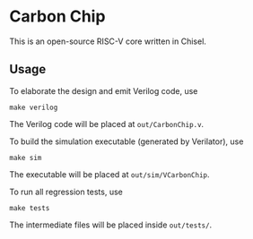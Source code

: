 # Carbon Chip

This is an open-source RISC-V core written in Chisel.

## Usage

To elaborate the design and emit Verilog code, use
```
make verilog
```
The Verilog code will be placed at `out/CarbonChip.v`.

To build the simulation executable (generated by Verilator), use
```
make sim
```
The executable will be placed at `out/sim/VCarbonChip`.

To run all regression tests, use
```
make tests
```
The intermediate files will be placed inside `out/tests/`.

